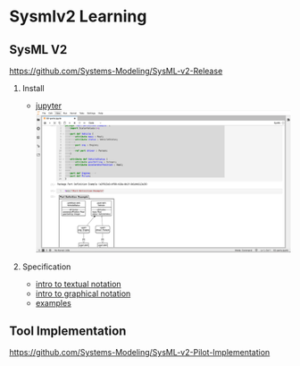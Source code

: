 # Sysmlv2 Learning

## SysML V2

https://github.com/Systems-Modeling/SysML-v2-Release

1. Install 
    - [jupyter](https://github.com/Systems-Modeling/SysML-v2-Release/tree/master/install/jupyter)
![install the tool successfully](jupyter.png)

2. Specification
   - [intro to textual notation](https://github.com/Systems-Modeling/SysML-v2-Release/blob/master/doc/Intro%20to%20the%20SysML%20v2%20Language-Textual%20Notation.pdf)
   - [intro to graphical notation](https://github.com/Systems-Modeling/SysML-v2-Release/blob/master/doc/Intro%20to%20the%20SysML%20v2%20Language-Textual%20Notation.pdf)
   - [examples](https://github.com/Systems-Modeling/SysML-v2-Release/tree/master/sysml/src)


## Tool Implementation

https://github.com/Systems-Modeling/SysML-v2-Pilot-Implementation